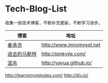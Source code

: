 # Tech-Blog-List

收集一些技术博客，不断补充更新，不断学习进步。

博客 | 地址
----- | -----
[姜承尧](http://www.innomysql.net) | <http://www.innomysql.net>
[进击的马斯特](http://pinkyjie.com/) | <http://pinkyjie.com/>
[涯余](http://yayua.github.io/) | <http://yayua.github.io/>


http://learnxinyminutes.com/
http://div.io/
